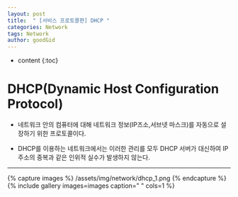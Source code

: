 ```yaml
---
layout: post
title:  " [서비스 프로토콜편] DHCP "
categories: Network
tags: Network
author: goodGid
---
```

* content
{:toc}


# DHCP(Dynamic Host Configuration Protocol)

* 네트워크 안의 컴퓨터에 대해 네트워크 정보(IP즈소,서브넷 마스크)를 자동으로 설장하기 위한 프로토콜이다.

* DHCP를 이용하는 네트워크에서는 이러한 관리를 모두 DHCP 서버가 대신하여 IP 주소의 중복과 같은 인위적 실수가 발생하지 않는다.

---

{% capture images %}
    /assets/img/network/dhcp_1.png
{% endcapture %}
{% include gallery images=images caption=" " cols=1 %}


